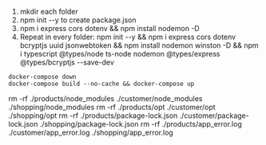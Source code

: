 1. mkdir each folder
2. npm init --y to create package.json
3. npm i express cors dotenv && npm install nodemon -D
4. Repeat in every folder:
   npm init --y && npm i express cors dotenv bcryptjs uuid jsonwebtoken && npm install nodemon winston -D && npm i typescript @types/node ts-node nodemon @types/express @types/bcryptjs --save-dev

```
docker-compose down
docker-compose build --no-cache && docker-compose up
```

rm -rf ./products/node_modules ./customer/node_modules ./shopping/node_modules
rm -rf ./products/opt ./customer/opt ./shopping/opt
rm -rf ./products/package-lock.json ./customer/package-lock.json ./shopping/package-lock.json
rm -rf ./products/app_error.log ./customer/app_error.log ./shopping/app_error.log
